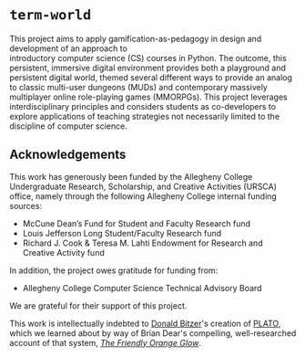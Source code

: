 # `term-world`

This project aims to apply gamification-as-pedagogy in design and development of an approach to  
introductory computer science (CS) courses in Python. The outcome, this persistent, immersive digital 
environment provides both a playground and persistent digital world, themed several different ways to provide
an analog to classic multi-user dungeons (MUDs) and contemporary massively multiplayer online role-playing games (MMORPGs).
This project leverages interdisciplinary principles and considers students as co-developers to explore applications 
of teaching strategies not necessarily limited to the discipline of computer science.

## Acknowledgements

This work has generously been funded by the Allegheny College Undergraduate Research, Scholarship, and Creative Activities (URSCA) office, 
namely through the following Allegheny College internal funding sources:

* McCune Dean’s Fund for Student and Faculty Research fund
* Louis Jefferson Long Student/Faculty Research fund
* Richard J. Cook & Teresa M. Lahti Endowment for Research and Creative Activity fund

In addition, the project owes gratitude for funding from:

* Allegheny College Computer Science Technical Advisory Board

We are grateful for their support of this project.

This work is intellectually indebted to [Donald Bitzer](https://www.csc.ncsu.edu/people/bitzer/)'s creation of 
[PLATO](https://en.wikipedia.org/wiki/PLATO_(computer_system)), which we learned about by way of Brian Dear's compelling, 
well-researched account of that system, [_The Friendly Orange Glow_](http://www.friendlyorangeglow.com/).
